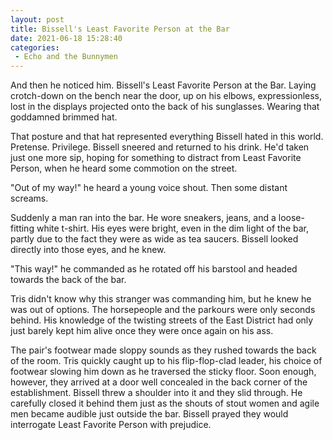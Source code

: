 ```yaml
---
layout: post
title: Bissell's Least Favorite Person at the Bar
date: 2021-06-18 15:28:40
categories:
 - Echo and the Bunnymen
---
```


And then he noticed him. Bissell's Least Favorite Person at the Bar. Laying crotch-down on the bench near the door, up on his elbows, expressionless, lost in the displays projected onto the back of his sunglasses. Wearing that goddamned brimmed hat.

That posture and that hat represented everything Bissell hated in this world. Pretense. Privilege. Bissell sneered and returned to his drink. He'd taken just one more sip, hoping for something to distract from Least Favorite Person, when he heard some commotion on the street.

"Out of my way!" he heard a young voice shout. Then some distant screams.

Suddenly a man ran into the bar. He wore sneakers, jeans, and a loose-fitting white t-shirt. His eyes were bright, even in the dim light of the bar, partly due to the fact they were as wide as tea saucers. Bissell looked directly into those eyes, and he knew.

"This way!" he commanded as he rotated off his barstool and headed towards the back of the bar.

Tris didn't know why this stranger was commanding him, but he knew he was out of options. The horsepeople and the parkours were only seconds behind. His knowledge of the twisting streets of the East District had only just barely kept him alive once they were once again on his ass.

The pair's footwear made sloppy sounds as they rushed towards the back of the room. Tris quickly caught up to his flip-flop-clad leader, his choice of footwear slowing him down as he traversed the sticky floor. Soon enough, however, they arrived at a door well concealed in the back corner of the establishment. Bissell threw a shoulder into it and they slid through. He carefully closed it behind them just as the shouts of stout women and agile men became audible just outside the bar. Bissell prayed they would interrogate Least Favorite Person with prejudice.&nbsp;
